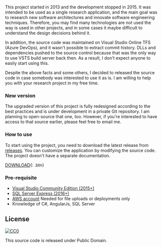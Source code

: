 This project started in 2013 and the development stopped in 2015.
It was intended to be used as a single research application, and 
the main goal was to research new software architectures and innovate software engineering techniques.
Therefore, you may find many technologies are not used the way is used in other projects, 
and in some cases it maybe difficult to understand the design decisions behind it.

In addition, the source code was maintained on Visual Studio Online TFS (Azure DevOps), and it wasn't possible to extract commit history.
DLLs and dependencies pushed to the source control because that was the only way to use VSTS build server back then. 
As a result, I don't expect anyone to easily start using this.

Despite the above facts and some others, I decided to released the source code in case somebody was interested to use it as is.
I am willing to help you with your research project in my free time.

### New version
The upgraded version of this project is fully redesigned according to the best practices and is under development in a private Git repository.
I am planning to open-source that one, too. However, if you're interested to have access to that source earlier, please feel free to email me.

### How to use

To start using the project, you need to download the latest release from [releases](https://github.com/mohghaderi/utd.tricorder/releases).
You can customize the application by modifying the source code. The project doesn't have a separate documentation.

[DOWNLOAD](https://github.com/mohghaderi/utd.tricorder/releases){: .btn}

### Pre-requisite
- [Visual Studio Community Edition (2015+)](https://visualstudio.microsoft.com/downloads/)
- [SQL Server Express (2016+)](https://www.microsoft.com/en-us/sql-server/sql-server-editions-express)
- [AWS account](https://aws.amazon.com/) Needed for file uploads or deployments only
- Knowledge of C#, AngularJs, SQL Server

## License
[![CC0](http://mirrors.creativecommons.org/presskit/buttons/88x31/svg/cc-zero.svg)](https://creativecommons.org/publicdomain/zero/1.0/)

This source code is released under Public Domain.

